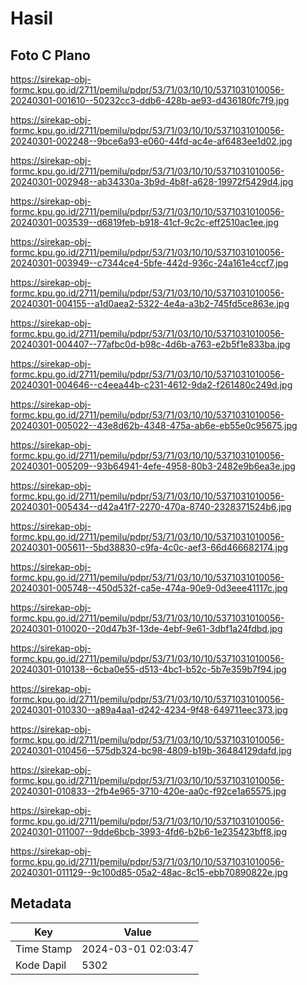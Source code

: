 # Hasil

## Foto C Plano

https://sirekap-obj-formc.kpu.go.id/2711/pemilu/pdpr/53/71/03/10/10/5371031010056-20240301-001610--50232cc3-ddb6-428b-ae93-d436180fc7f9.jpg

https://sirekap-obj-formc.kpu.go.id/2711/pemilu/pdpr/53/71/03/10/10/5371031010056-20240301-002248--9bce6a93-e060-44fd-ac4e-af6483ee1d02.jpg

https://sirekap-obj-formc.kpu.go.id/2711/pemilu/pdpr/53/71/03/10/10/5371031010056-20240301-002948--ab34330a-3b9d-4b8f-a628-19972f5429d4.jpg

https://sirekap-obj-formc.kpu.go.id/2711/pemilu/pdpr/53/71/03/10/10/5371031010056-20240301-003539--d6819feb-b918-41cf-9c2c-eff2510ac1ee.jpg

https://sirekap-obj-formc.kpu.go.id/2711/pemilu/pdpr/53/71/03/10/10/5371031010056-20240301-003949--c7344ce4-5bfe-442d-936c-24a161e4ccf7.jpg

https://sirekap-obj-formc.kpu.go.id/2711/pemilu/pdpr/53/71/03/10/10/5371031010056-20240301-004155--a1d0aea2-5322-4e4a-a3b2-745fd5ce863e.jpg

https://sirekap-obj-formc.kpu.go.id/2711/pemilu/pdpr/53/71/03/10/10/5371031010056-20240301-004407--77afbc0d-b98c-4d6b-a763-e2b5f1e833ba.jpg

https://sirekap-obj-formc.kpu.go.id/2711/pemilu/pdpr/53/71/03/10/10/5371031010056-20240301-004646--c4eea44b-c231-4612-9da2-f261480c249d.jpg

https://sirekap-obj-formc.kpu.go.id/2711/pemilu/pdpr/53/71/03/10/10/5371031010056-20240301-005022--43e8d62b-4348-475a-ab6e-eb55e0c95675.jpg

https://sirekap-obj-formc.kpu.go.id/2711/pemilu/pdpr/53/71/03/10/10/5371031010056-20240301-005209--93b64941-4efe-4958-80b3-2482e9b6ea3e.jpg

https://sirekap-obj-formc.kpu.go.id/2711/pemilu/pdpr/53/71/03/10/10/5371031010056-20240301-005434--d42a41f7-2270-470a-8740-2328371524b6.jpg

https://sirekap-obj-formc.kpu.go.id/2711/pemilu/pdpr/53/71/03/10/10/5371031010056-20240301-005611--5bd38830-c9fa-4c0c-aef3-66d466682174.jpg

https://sirekap-obj-formc.kpu.go.id/2711/pemilu/pdpr/53/71/03/10/10/5371031010056-20240301-005748--450d532f-ca5e-474a-90e9-0d3eee41117c.jpg

https://sirekap-obj-formc.kpu.go.id/2711/pemilu/pdpr/53/71/03/10/10/5371031010056-20240301-010020--20d47b3f-13de-4ebf-9e61-3dbf1a24fdbd.jpg

https://sirekap-obj-formc.kpu.go.id/2711/pemilu/pdpr/53/71/03/10/10/5371031010056-20240301-010138--6cba0e55-d513-4bc1-b52c-5b7e359b7f94.jpg

https://sirekap-obj-formc.kpu.go.id/2711/pemilu/pdpr/53/71/03/10/10/5371031010056-20240301-010330--a89a4aa1-d242-4234-9f48-649711eec373.jpg

https://sirekap-obj-formc.kpu.go.id/2711/pemilu/pdpr/53/71/03/10/10/5371031010056-20240301-010456--575db324-bc98-4809-b19b-36484129dafd.jpg

https://sirekap-obj-formc.kpu.go.id/2711/pemilu/pdpr/53/71/03/10/10/5371031010056-20240301-010833--2fb4e965-3710-420e-aa0c-f92ce1a65575.jpg

https://sirekap-obj-formc.kpu.go.id/2711/pemilu/pdpr/53/71/03/10/10/5371031010056-20240301-011007--9dde6bcb-3993-4fd6-b2b6-1e235423bff8.jpg

https://sirekap-obj-formc.kpu.go.id/2711/pemilu/pdpr/53/71/03/10/10/5371031010056-20240301-011129--9c100d85-05a2-48ac-8c15-ebb70890822e.jpg


## Metadata

| Key        | Value               |
| ---------- | ------------------- |
| Time Stamp | 2024-03-01 02:03:47 |
| Kode Dapil | 5302                |



